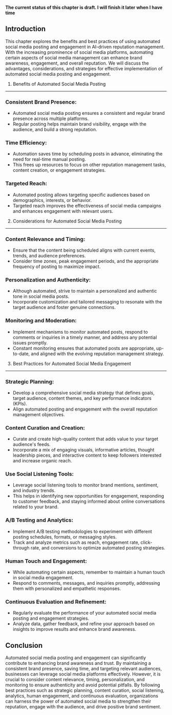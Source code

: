 **The current status of this chapter is draft. I will finish it later when I have time**

Introduction
------------

This chapter explores the benefits and best practices of using automated social media posting and engagement in AI-driven reputation management. With the increasing prominence of social media platforms, automating certain aspects of social media management can enhance brand awareness, engagement, and overall reputation. We will discuss the advantages, considerations, and strategies for effective implementation of automated social media posting and engagement.

1. Benefits of Automated Social Media Posting
---------------------------------------------

### Consistent Brand Presence:

* Automated social media posting ensures a consistent and regular brand presence across multiple platforms.
* Regular posting helps maintain brand visibility, engage with the audience, and build a strong reputation.

### Time Efficiency:

* Automation saves time by scheduling posts in advance, eliminating the need for real-time manual posting.
* This frees up resources to focus on other reputation management tasks, content creation, or engagement strategies.

### Targeted Reach:

* Automated posting allows targeting specific audiences based on demographics, interests, or behavior.
* Targeted reach improves the effectiveness of social media campaigns and enhances engagement with relevant users.

2. Considerations for Automated Social Media Posting
----------------------------------------------------

### Content Relevance and Timing:

* Ensure that the content being scheduled aligns with current events, trends, and audience preferences.
* Consider time zones, peak engagement periods, and the appropriate frequency of posting to maximize impact.

### Personalization and Authenticity:

* Although automated, strive to maintain a personalized and authentic tone in social media posts.
* Incorporate customization and tailored messaging to resonate with the target audience and foster genuine connections.

### Monitoring and Moderation:

* Implement mechanisms to monitor automated posts, respond to comments or inquiries in a timely manner, and address any potential issues promptly.
* Constant monitoring ensures that automated posts are appropriate, up-to-date, and aligned with the evolving reputation management strategy.

3. Best Practices for Automated Social Media Engagement
-------------------------------------------------------

### Strategic Planning:

* Develop a comprehensive social media strategy that defines goals, target audience, content themes, and key performance indicators (KPIs).
* Align automated posting and engagement with the overall reputation management objectives.

### Content Curation and Creation:

* Curate and create high-quality content that adds value to your target audience's feeds.
* Incorporate a mix of engaging visuals, informative articles, thought leadership pieces, and interactive content to keep followers interested and increase organic reach.

### Use Social Listening Tools:

* Leverage social listening tools to monitor brand mentions, sentiment, and industry trends.
* This helps in identifying new opportunities for engagement, responding to customer feedback, and staying informed about online conversations related to your brand.

### A/B Testing and Analytics:

* Implement A/B testing methodologies to experiment with different posting schedules, formats, or messaging styles.
* Track and analyze metrics such as reach, engagement rate, click-through rate, and conversions to optimize automated posting strategies.

### Human Touch and Engagement:

* While automating certain aspects, remember to maintain a human touch in social media engagement.
* Respond to comments, messages, and inquiries promptly, addressing them with personalized and empathetic responses.

### Continuous Evaluation and Refinement:

* Regularly evaluate the performance of your automated social media posting and engagement strategies.
* Analyze data, gather feedback, and refine your approach based on insights to improve results and enhance brand awareness.

Conclusion
----------

Automated social media posting and engagement can significantly contribute to enhancing brand awareness and trust. By maintaining a consistent brand presence, saving time, and targeting relevant audiences, businesses can leverage social media platforms effectively. However, it is crucial to consider content relevance, timing, personalization, and monitoring to ensure authenticity and avoid potential pitfalls. By following best practices such as strategic planning, content curation, social listening, analytics, human engagement, and continuous evaluation, organizations can harness the power of automated social media to strengthen their reputation, engage with the audience, and drive positive brand sentiment.
